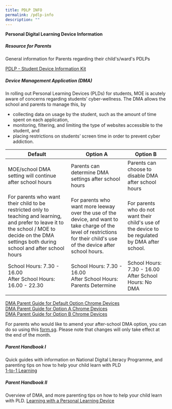 ```yaml
---
title: PDLP INFO
permalink: /pdlp-info
description: ""
---
```

**Personal Digital Learning Device Information**
 
##### Resource for Parents

General information for Parents regarding their child's/ward's PDLPs

[PDLP - Student Device Information Kit](/files/PDLP%20-%20Student%20Device%20Information%20Kit%20updated%2024Nov2021.pdf)

##### Device Management Application (DMA)

In rolling out Personal Learning Devices (PLDs) for students, MOE is acutely aware of concerns regarding students’ cyber-wellness. The DMA allows the school and parents to manage this, by
* collecting data on usage by the student, such as the amount of time spent on each application, 
* monitoring, filtering, and limiting the type of websites accessible to the student, and
* placing restrictions on students’ screen time in order to prevent cyber addiction.

| Default | Option A | Option B |
|---|---|---|
| MOE/school DMA setting will continue after school hours | Parents can determine DMA settings after school hours | Parents can choose to disable DMA after school hours |
| For parents who want their child to be restricted only to teaching and learning, and prefer to leave it to the school / MOE to decide on the DMA settings both during school and after school hours | For parents who want more leeway over the use of the device, and want to take charge of the level of restrictions for their child's use of the device after school hours. | For parents who do not want their child's use of the device to be regulated by DMA after school. |
| School Hours: 7.30 - 16.00<br>After School Hours: 16.00 - 22.30  | School Hours: 7.30 - 16.00<br>After School Hours: <br>Parents Determine   | School Hours: 7.30 - 16.00<br>After School Hours: No DMA |
| | | |

[DMA Parent Guide for Default Option Chrome Devices](/files/PORC4%20-%20DMA%20Parent%20Guide%20for%20Default%20Option%20Chrome%20Devices_2%20Sep%2021.pdf) <br>
[DMA Parent Guide for Option A Chrome Devices](/files/PORC5%20-%20DMA%20Parent%20Guide%20for%20Option%20A%20Chrome%20Devices_2%20Sep%2021.pdf) <br>
[DMA Parent Guide for Option B Chrome Devices](/files/PORC6%20-%20DMA%20Parent%20Guide%20for%20Option%20B%20Chrome%20Devices_2%20Sep%2021.pdf)

For parents who would like to amend your after-school DMA option, you can do so using this [form.sg](https://form.gov.sg/#!/6099fa158a5d310012f9f027). Please note that changes will only take effect at the end of the month.

##### Parent Handbook I
Quick guides with information on National Digital Literacy Programme, and parenting tips on how to help your child learn with PLD <br> [1-to-1 Learning](/files/Parent-Handbook-I-on-1_1-Learning.pdf)

##### Parent Handbook II
Overview of DMA, and more parenting tips on how to help your child learn with PLD. [Learning with a Personal Learning Device](https://www.broadricksec.moe.edu.sg/qql/slot/u518/PDLP/Parent-Handbook-II-on-Learning-with-a-Personal-Learning-Device.pdf)